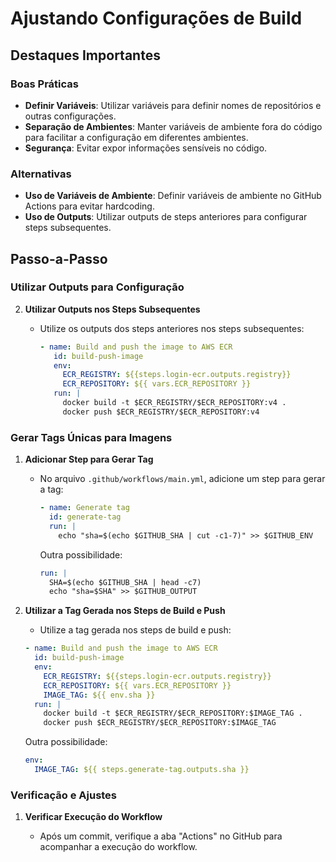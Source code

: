 # Ajustando Configurações de Build

## Destaques Importantes

### Boas Práticas

- **Definir Variáveis**: Utilizar variáveis para definir nomes de repositórios e outras configurações.
- **Separação de Ambientes**: Manter variáveis de ambiente fora do código para facilitar a configuração em diferentes ambientes.
- **Segurança**: Evitar expor informações sensíveis no código.

### Alternativas

- **Uso de Variáveis de Ambiente**: Definir variáveis de ambiente no GitHub Actions para evitar hardcoding.
- **Uso de Outputs**: Utilizar outputs de steps anteriores para configurar steps subsequentes.

## Passo-a-Passo

### Utilizar Outputs para Configuração

2. **Utilizar Outputs nos Steps Subsequentes**

   - Utilize os outputs dos steps anteriores nos steps subsequentes:

     ```yaml
     - name: Build and push the image to AWS ECR
        id: build-push-image
        env:
          ECR_REGISTRY: ${{steps.login-ecr.outputs.registry}}
          ECR_REPOSITORY: ${{ vars.ECR_REPOSITORY }}
        run: |
          docker build -t $ECR_REGISTRY/$ECR_REPOSITORY:v4 .
          docker push $ECR_REGISTRY/$ECR_REPOSITORY:v4
     ```

### Gerar Tags Únicas para Imagens

1.  **Adicionar Step para Gerar Tag**

    - No arquivo `.github/workflows/main.yml`, adicione um step para gerar a tag:

      ```yaml
      - name: Generate tag
        id: generate-tag
        run: |
          echo "sha=$(echo $GITHUB_SHA | cut -c1-7)" >> $GITHUB_ENV
      ```

      Outra possibilidade:

      ```yaml
      run: |
        SHA=$(echo $GITHUB_SHA | head -c7)
        echo "sha=$SHA" >> $GITHUB_OUTPUT
      ```

2.  **Utilizar a Tag Gerada nos Steps de Build e Push**

    - Utilize a tag gerada nos steps de build e push:

    ```yaml
    - name: Build and push the image to AWS ECR
      id: build-push-image
      env:
        ECR_REGISTRY: ${{steps.login-ecr.outputs.registry}}
        ECR_REPOSITORY: ${{ vars.ECR_REPOSITORY }}
        IMAGE_TAG: ${{ env.sha }}
      run: |
        docker build -t $ECR_REGISTRY/$ECR_REPOSITORY:$IMAGE_TAG .
        docker push $ECR_REGISTRY/$ECR_REPOSITORY:$IMAGE_TAG
    ```

    Outra possibilidade:

    ```yaml
    env:
      IMAGE_TAG: ${{ steps.generate-tag.outputs.sha }}
    ```

### Verificação e Ajustes

1. **Verificar Execução do Workflow**

   - Após um commit, verifique a aba "Actions" no GitHub para acompanhar a execução do workflow.
